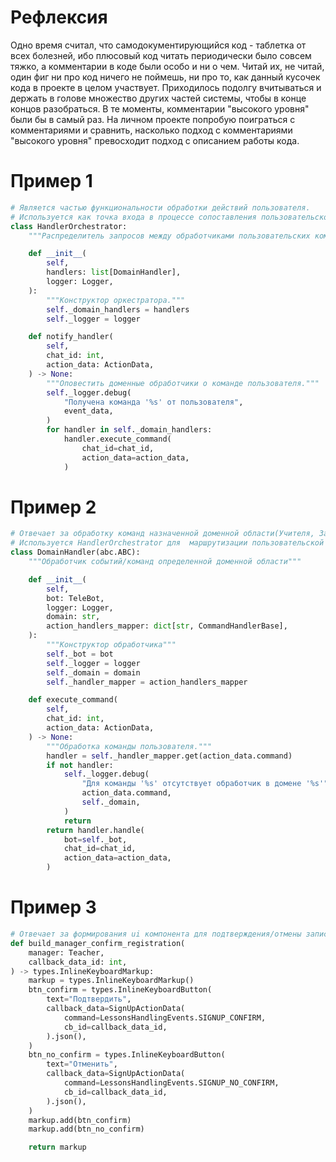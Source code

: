 # Рефлексия
Одно время считал, что самодокументирующийся код - таблетка от всех болезней, ибо плюсовый код читать периодически было совсем тяжко, а комментарии в коде были особо и ни о чем. Читай их, не читай, один фиг ни про код ничего не поймешь, ни про то, как данный кусочек кода в проекте в целом участвует. Приходилось подолгу вчитываться и держать в голове множество других частей системы, чтобы в конце концов разобраться. В те моменты, комментарии "высокого уровня" были бы в самый раз. На личном проекте попробую поиграться с комментариями и сравнить, насколько подход с комментариями "высокого уровня" превосходит подход с описанием работы кода.

# Пример 1
```python
# Является частью функциональности обработки действий пользователя. 
# Используется как точка входа в процессе сопоставления пользовательской команды и домена, к которому команда принадлежит. 
class HandlerOrchestrator:
    """Распределитель запросов между обработчиками пользовательских команд"""

    def __init__(
        self,
        handlers: list[DomainHandler],
        logger: Logger,
    ):
        """Конструктор оркестратора."""
        self._domain_handlers = handlers
        self._logger = logger

    def notify_handler(
        self,
        chat_id: int,
        action_data: ActionData,
    ) -> None:
        """Оповестить доменные обработчики о команде пользователя."""
        self._logger.debug(
            "Получена команда '%s' от пользователя",
            event_data,
        )
        for handler in self._domain_handlers:
            handler.execute_command(
                chat_id=chat_id,
                action_data=action_data,
            )

```

# Пример 2
```python
# Отвечает за обработку команд назначенной доменной области(Учителя, Запись на занятия, Уроки, и т.д.).
# Используется HandlerOrchestrator для  маршрутизации пользовательской команды до конечного обработчика .
class DomainHandler(abc.ABC):
    """Обработчик событий/команд определенной доменной области"""

    def __init__(
        self,
        bot: TeleBot,
        logger: Logger,
        domain: str,
        action_handlers_mapper: dict[str, CommandHandlerBase],
    ):
        """Конструктор обработчика"""
        self._bot = bot
        self._logger = logger
        self._domain = domain
        self._handler_mapper = action_handlers_mapper

    def execute_command(
        self,
        chat_id: int,
        action_data: ActionData,
    ) -> None:
        """Обработка команды пользователя."""
        handler = self._handler_mapper.get(action_data.command)
        if not handler:
            self._logger.debug(
                "Для команды '%s' отсутствует обработчик в домене '%s'",
                action_data.command,
                self._domain,
            )
            return
        return handler.handle(
            bot=self._bot,
            chat_id=chat_id,
            action_data=action_data,
        )
```

# Пример 3
```python
# Отвечает за формирования ui компонента для подтверждения/отмены записи ученика на занятие к преподавателю. Используется в цепочке команд записи на занятие к преподавателю.
def build_manager_confirm_registration(
    manager: Teacher,
    callback_data_id: int,
) -> types.InlineKeyboardMarkup:
    markup = types.InlineKeyboardMarkup()
    btn_confirm = types.InlineKeyboardButton(
        text="Подтвердить",
        callback_data=SignUpActionData(
			command=LessonsHandlingEvents.SIGNUP_CONFIRM,
			cb_id=callback_data_id,
        ).json(),
    )
    btn_no_confirm = types.InlineKeyboardButton(
        text="Отменить",
        callback_data=SignUpActionData(
			command=LessonsHandlingEvents.SIGNUP_NO_CONFIRM,
			cb_id=callback_data_id,
        ).json(),
    )
    markup.add(btn_confirm)
    markup.add(btn_no_confirm)

    return markup

```
